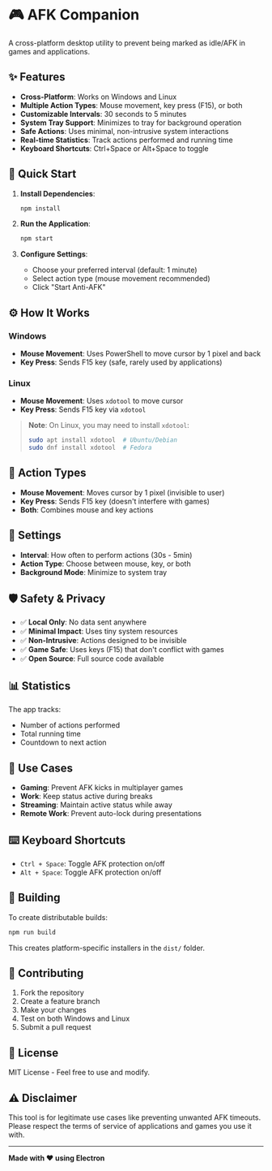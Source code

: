 # 🎮 AFK Companion

A cross-platform desktop utility to prevent being marked as idle/AFK in games and applications.

## ✨ Features

- **Cross-Platform**: Works on Windows and Linux
- **Multiple Action Types**: Mouse movement, key press (F15), or both
- **Customizable Intervals**: 30 seconds to 5 minutes
- **System Tray Support**: Minimizes to tray for background operation
- **Safe Actions**: Uses minimal, non-intrusive system interactions
- **Real-time Statistics**: Track actions performed and running time
- **Keyboard Shortcuts**: Ctrl+Space or Alt+Space to toggle

## 🚀 Quick Start

1. **Install Dependencies**:
   ```bash
   npm install
   ```

2. **Run the Application**:
   ```bash
   npm start
   ```

3. **Configure Settings**:
   - Choose your preferred interval (default: 1 minute)
   - Select action type (mouse movement recommended)
   - Click "Start Anti-AFK"

## ⚙️ How It Works

### Windows
- **Mouse Movement**: Uses PowerShell to move cursor by 1 pixel and back
- **Key Press**: Sends F15 key (safe, rarely used by applications)

### Linux  
- **Mouse Movement**: Uses `xdotool` to move cursor
- **Key Press**: Sends F15 key via `xdotool`

> **Note**: On Linux, you may need to install `xdotool`:
> ```bash
> sudo apt install xdotool  # Ubuntu/Debian
> sudo dnf install xdotool  # Fedora
> ```

## 🎯 Action Types

- **Mouse Movement**: Moves cursor by 1 pixel (invisible to user)
- **Key Press**: Sends F15 key (doesn't interfere with games)
- **Both**: Combines mouse and key actions

## 🔧 Settings

- **Interval**: How often to perform actions (30s - 5min)
- **Action Type**: Choose between mouse, key, or both
- **Background Mode**: Minimize to system tray

## 🛡️ Safety & Privacy

- ✅ **Local Only**: No data sent anywhere
- ✅ **Minimal Impact**: Uses tiny system resources
- ✅ **Non-Intrusive**: Actions designed to be invisible
- ✅ **Game Safe**: Uses keys (F15) that don't conflict with games
- ✅ **Open Source**: Full source code available

## 📊 Statistics

The app tracks:
- Number of actions performed
- Total running time
- Countdown to next action

## 🎯 Use Cases

- **Gaming**: Prevent AFK kicks in multiplayer games
- **Work**: Keep status active during breaks
- **Streaming**: Maintain active status while away
- **Remote Work**: Prevent auto-lock during presentations

## ⌨️ Keyboard Shortcuts

- `Ctrl + Space`: Toggle AFK protection on/off
- `Alt + Space`: Toggle AFK protection on/off

## 🔧 Building

To create distributable builds:

```bash
npm run build
```

This creates platform-specific installers in the `dist/` folder.

## 🤝 Contributing

1. Fork the repository
2. Create a feature branch
3. Make your changes
4. Test on both Windows and Linux
5. Submit a pull request

## 📝 License

MIT License - Feel free to use and modify.

## ⚠️ Disclaimer

This tool is for legitimate use cases like preventing unwanted AFK timeouts. Please respect the terms of service of applications and games you use it with.

---

**Made with ❤️ using Electron**